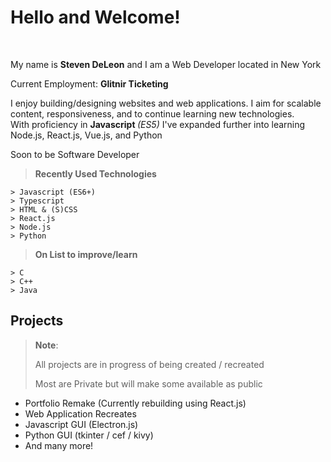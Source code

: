 Hello and Welcome!
===================
<br>
<p>
My name is <strong>Steven DeLeon</strong> and I am a Web Developer located in New York 
</p>
<p>
Current Employment: <strong>Glitnir Ticketing</strong>
</p>
<p>
I enjoy building/designing websites and web applications. I aim for scalable content, responsiveness, and to continue learning new technologies. <br>
  With proficiency in <strong>Javascript </strong><em> (ES5)</em> I've expanded further into learning Node.js, React.js, Vue.js, and Python
</p>
<p>
Soon to be Software Developer
</p>



> **Recently Used Technologies**
> 
```
> Javascript (ES6+)
> Typescript
> HTML & (S)CSS
> React.js
> Node.js
> Python
```

> **On List to improve/learn**
```
> C
> C++
> Java
```
Projects
--------------------
> **Note**:
>
> All projects are in progress of being created / recreated
>
> Most are Private but will make some available as public

- Portfolio Remake (Currently rebuilding using React.js)
- Web Application Recreates
- Javascript GUI (Electron.js)
- Python GUI (tkinter / cef / kivy)
- And many more!





<!--
**Stevendeleon/Stevendeleon** is a ✨ _special_ ✨ repository because its `README.md` (this file) appears on your GitHub profile.

Here are some ideas to get you started:

- 🔭 I’m currently working on ...
- 🌱 I’m currently learning ...
- 👯 I’m looking to collaborate on ...
- 🤔 I’m looking for help with ...
- 💬 Ask me about ...
- 📫 How to reach me: ...
- 😄 Pronouns: ...
- ⚡ Fun fact: ...



-->

